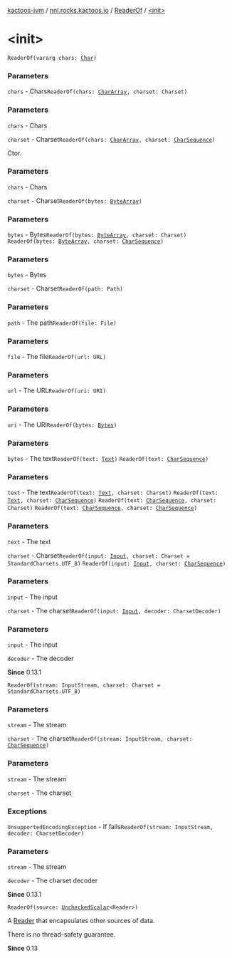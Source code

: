 [kactoos-jvm](../../index.md) / [nnl.rocks.kactoos.io](../index.md) / [ReaderOf](index.md) / [&lt;init&gt;](.)

# &lt;init&gt;

`ReaderOf(vararg chars: `[`Char`](https://kotlinlang.org/api/latest/jvm/stdlib/kotlin/-char/index.html)`)`

### Parameters

`chars` - Chars`ReaderOf(chars: `[`CharArray`](https://kotlinlang.org/api/latest/jvm/stdlib/kotlin/-char-array/index.html)`, charset: Charset)`

### Parameters

`chars` - Chars

`charset` - Charset`ReaderOf(chars: `[`CharArray`](https://kotlinlang.org/api/latest/jvm/stdlib/kotlin/-char-array/index.html)`, charset: `[`CharSequence`](https://kotlinlang.org/api/latest/jvm/stdlib/kotlin/-char-sequence/index.html)`)`

Ctor.

### Parameters

`chars` - Chars

`charset` - Charset`ReaderOf(bytes: `[`ByteArray`](https://kotlinlang.org/api/latest/jvm/stdlib/kotlin/-byte-array/index.html)`)`

### Parameters

`bytes` - Bytes`ReaderOf(bytes: `[`ByteArray`](https://kotlinlang.org/api/latest/jvm/stdlib/kotlin/-byte-array/index.html)`, charset: Charset)`
`ReaderOf(bytes: `[`ByteArray`](https://kotlinlang.org/api/latest/jvm/stdlib/kotlin/-byte-array/index.html)`, charset: `[`CharSequence`](https://kotlinlang.org/api/latest/jvm/stdlib/kotlin/-char-sequence/index.html)`)`

### Parameters

`bytes` - Bytes

`charset` - Charset`ReaderOf(path: Path)`

### Parameters

`path` - The path`ReaderOf(file: File)`

### Parameters

`file` - The file`ReaderOf(url: URL)`

### Parameters

`url` - The URL`ReaderOf(uri: URI)`

### Parameters

`uri` - The URI`ReaderOf(bytes: `[`Bytes`](../../nnl.rocks.kactoos/-bytes/index.md)`)`

### Parameters

`bytes` - The text`ReaderOf(text: `[`Text`](../../nnl.rocks.kactoos/-text/index.md)`)`
`ReaderOf(text: `[`CharSequence`](https://kotlinlang.org/api/latest/jvm/stdlib/kotlin/-char-sequence/index.html)`)`

### Parameters

`text` - The text`ReaderOf(text: `[`Text`](../../nnl.rocks.kactoos/-text/index.md)`, charset: Charset)`
`ReaderOf(text: `[`Text`](../../nnl.rocks.kactoos/-text/index.md)`, charset: `[`CharSequence`](https://kotlinlang.org/api/latest/jvm/stdlib/kotlin/-char-sequence/index.html)`)`
`ReaderOf(text: `[`CharSequence`](https://kotlinlang.org/api/latest/jvm/stdlib/kotlin/-char-sequence/index.html)`, charset: Charset)`
`ReaderOf(text: `[`CharSequence`](https://kotlinlang.org/api/latest/jvm/stdlib/kotlin/-char-sequence/index.html)`, charset: `[`CharSequence`](https://kotlinlang.org/api/latest/jvm/stdlib/kotlin/-char-sequence/index.html)`)`

### Parameters

`text` - The text

`charset` - Charset`ReaderOf(input: `[`Input`](../../nnl.rocks.kactoos/-input/index.md)`, charset: Charset = StandardCharsets.UTF_8)`
`ReaderOf(input: `[`Input`](../../nnl.rocks.kactoos/-input/index.md)`, charset: `[`CharSequence`](https://kotlinlang.org/api/latest/jvm/stdlib/kotlin/-char-sequence/index.html)`)`

### Parameters

`input` - The input

`charset` - The charset`ReaderOf(input: `[`Input`](../../nnl.rocks.kactoos/-input/index.md)`, decoder: CharsetDecoder)`

### Parameters

`input` - The input

`decoder` - The decoder

**Since**
0.13.1

`ReaderOf(stream: InputStream, charset: Charset = StandardCharsets.UTF_8)`

### Parameters

`stream` - The stream

`charset` - The charset`ReaderOf(stream: InputStream, charset: `[`CharSequence`](https://kotlinlang.org/api/latest/jvm/stdlib/kotlin/-char-sequence/index.html)`)`

### Parameters

`stream` - The stream

`charset` - The charset

### Exceptions

`UnsupportedEncodingException` - If fails`ReaderOf(stream: InputStream, decoder: CharsetDecoder)`

### Parameters

`stream` - The stream

`decoder` - The charset decoder

**Since**
0.13.1

`ReaderOf(source: `[`UncheckedScalar`](../../nnl.rocks.kactoos.scalar/-unchecked-scalar/index.md)`<Reader>)`

A [Reader](#) that encapsulates other sources of data.

There is no thread-safety guarantee.

**Since**
0.13

